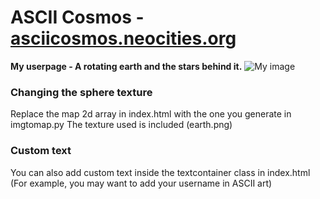 # ASCII Cosmos - [asciicosmos.neocities.org](https://asciicosmos.neocities.org)
**My userpage - A rotating earth and the stars behind it.**
![My image](https://asciicosmos.neocities.org/screenshot.png)

### Changing the sphere texture
Replace the map 2d array in index.html with the one you generate in imgtomap.py
The texture used is included (earth.png)

### Custom text
You can also add custom text inside the textcontainer class in index.html (For example, you may want to add your username in ASCII art)
